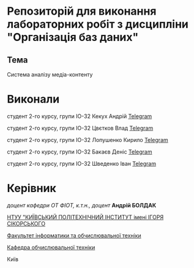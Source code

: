 # Репозиторій для виконання лабораторних робіт з дисципліни "Організація баз даних"

## Тема

Система аналізу медіа-контенту

# Виконали

студент 2-го курсу, групи ІО-32 Кекух Андрій [Telegram](https://t.me/SPapor33)

студент 2-го курсу, групи ІО-32 Цвєтков Влад [Telegram](https://t.me/brokefever)

студент 2-го курсу, групи ІО-32 Лопушенко Кирило [Telegram](https://t.me/kezald)

студент 2-го курсу, групи ІО-32 Бакаєв Деніс [Telegram](https://t.me/sultanmedved)

студент 2-го курсу, групи ІО-32 Шведенко Іван [Telegram](https://t.me/hateniggers1488)

# Керівник

*доцент кафедри ОТ ФІОТ, к.т.н., доцент* **Андрій БОЛДАК** 

[НТУУ "КИЇВСЬКИЙ ПОЛІТЕХНІЧНИЙ ІНСТИТУТ імені ІГОРЯ СІКОРСЬКОГО](https://kpi.ua/)

[Факультет інформатики та обчислювальної техніки](https://fiot.kpi.ua/)

[Кафедра обчислювальної техніки](https://comsys.kpi.ua/)

Київ